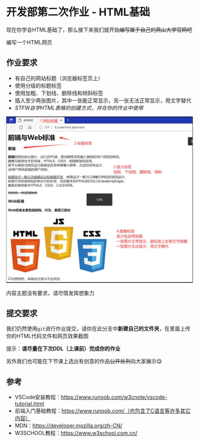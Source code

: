# 开发部第二次作业 - HTML基础

现在你学会HTML基础了，那么接下来我们就开始~~编写属于自己的燕山大学官网吧~~

编写一个HTML网页

## 作业要求

- 有自己的网站标题（浏览器标签页上）
- 使用分级的标题标签
- 使用加粗、下划线、删除线和倾斜标签
- 插入至少两张图片，其中一张能正常显示，另一张无法正常显示，用文字替代
- *STFW自学HTML表格的创建方式，并在你的作业中使用*

![作业示意](./hw.jpg)


内容主题没有要求，请尽情发挥想象力


## 提交要求

我们仍然使用`git`进行作业提交，请你在此分支中**新建自己的文件夹**，在里面上传你的HTML代码文件和网页效果截图

提示：**请尽量在下次DDL（上课前）完成你的作业**

另外我们也可能在下节课上选出有创意的作品~~公开处刑~~向大家展示😋

## 参考

- VSCode安装教程：https://www.runoob.com/w3cnote/vscode-tutorial.html
- 前端入门基础教程：https://www.runoob.com/（也包含了C语言等许多其它内容）
- MDN：https://developer.mozilla.org/zh-CN/
- W3SCHOOL教程：https://www.w3school.com.cn/

